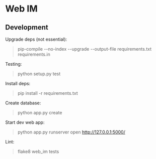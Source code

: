 # Web IM


## Development

Upgrade deps (not essential):

> pip-compile --no-index --upgrade --output-file requirements.txt requirements.in

Testing:

> python setup.py test

Install deps:

> pip install -r requirements.txt

Create database:

> python app.py create

Start dev web app:

> python app.py runserver
> open http://127.0.0.1:5000/

Lint:

> flake8 web_im tests
